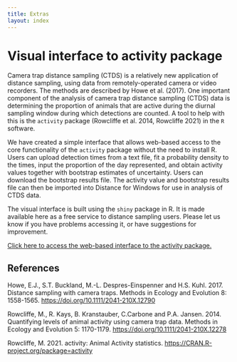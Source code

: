 ```yaml
---
title: Extras
layout: index
---
```



# Visual interface to activity package

Camera trap distance sampling (CTDS) is a relatively new application of distance sampling, using data from remotely-operated camera or video recorders.  The methods are described by Howe et al. (2017).  One important component of the analysis of camera trap distance sampling (CTDS) data is determining the proportion of animals that are active during the diurnal sampling window during which detections are counted.  A tool to help with this is the `activity` package (Rowcliffe et al. 2014, Rowcliffe 2021) in the `R` software.

We have created a simple interface that allows web-based access to the core functionality of the `activity` package without the need to install R.  Users can upload detection times from a text file, fit a probability density to the times, input the proportion of the day represented, and obtain activity values together with bootstrap estimates of uncertainty.  Users can download the bootstrap results file.  The activity value and bootstrap results file can then be imported into Distance for Windows for use in analysis of CTDS data.

The visual interface is built using the `shiny` package in R.  It is made available here as a free service to distance sampling users.  Please let us know if you have problems accessing it, or have suggestions for improvement.

[Click here to access the web-based interface to the activity package.](https://lenthomas.shinyapps.io/Activity/)

## References

Howe, E.J., S.T. Buckland, M.-L. Despres-Einspenner and H.S. Kuhl. 2017. Distance sampling with camera traps. Methods in Ecology and Evolution 8: 1558-1565. https://doi.org/10.1111/2041-210X.12790

Rowcliffe, M., R. Kays, B. Kranstauber, C.Carbone and P.A. Jansen. 2014. Quantifying levels of animal activity using camera trap data. Methods in Ecology and Evolution 5: 1170-1179. https://doi.org/10.1111/2041-210X.12278

Rowcliffe, M. 2021. activity: Animal Activity statistics. https://CRAN.R-project.org/package=activity



